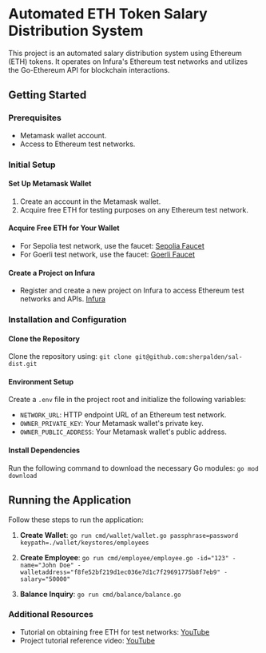 # Automated ETH Token Salary Distribution System

This project is an automated salary distribution system using Ethereum (ETH) tokens. It operates on Infura's Ethereum test networks and utilizes the Go-Ethereum API for blockchain interactions.

## Getting Started

### Prerequisites
- Metamask wallet account.
- Access to Ethereum test networks.

### Initial Setup

#### Set Up Metamask Wallet
1. Create an account in the Metamask wallet.
2. Acquire free ETH for testing purposes on any Ethereum test network.

#### Acquire Free ETH for Your Wallet
- For Sepolia test network, use the faucet: [Sepolia Faucet](https://sepolia-faucet.pk910.de/)
- For Goerli test network, use the faucet: [Goerli Faucet](https://goerli-faucet.pk910.de/)

#### Create a Project on Infura
- Register and create a new project on Infura to access Ethereum test networks and APIs. [Infura](https://infura.io/)

### Installation and Configuration

#### Clone the Repository
Clone the repository using:
```git clone git@github.com:sherpalden/sal-dist.git```


#### Environment Setup
Create a `.env` file in the project root and initialize the following variables:
- `NETWORK_URL`: HTTP endpoint URL of an Ethereum test network.
- `OWNER_PRIVATE_KEY`: Your Metamask wallet's private key.
- `OWNER_PUBLIC_ADDRESS`: Your Metamask wallet's public address.

#### Install Dependencies
Run the following command to download the necessary Go modules:
```go mod download```


## Running the Application

Follow these steps to run the application:

1. **Create Wallet**:
```go run cmd/wallet/wallet.go passphrase=password keypath=./wallet/keystores/employees```


2. **Create Employee**:
```go run cmd/employee/employee.go -id="123" -name="John Doe" -walletaddress="f8fe52bf219d1ec036e7d1c7f29691775b8f7eb9" -salary="50000"```


3. **Balance Inquiry**:
```go run cmd/balance/balance.go```


### Additional Resources

- Tutorial on obtaining free ETH for test networks: [YouTube](https://youtu.be/Ni3XocoNaDI)
- Project tutorial reference video: [YouTube](https://youtu.be/EB0KkSkG5XU?list=PLay9kDOVd_x7hbhssw4pTKZHzzc6OG0e_)
